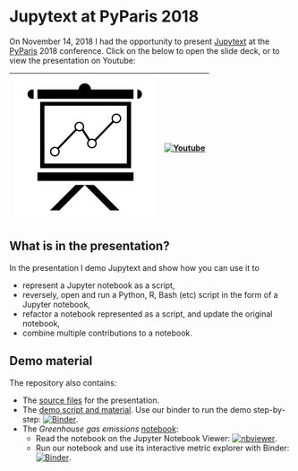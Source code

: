 # Jupytext at PyParis 2018

On November 14, 2018 I had the opportunity to present  [Jupytext](https://github.com/mwouts/jupytext/blob/master/README.md) at the [PyParis](http://pyparis.org/) 2018 conference.
Click on the below to open the slide deck, or to view the presentation on Youtube:

| [![Slide deck](img/presentation.png)](https://mwouts.github.io/jupytext_pyparis_2018/slides/Jupytext.html) | [![Youtube ](https://img.youtube.com/vi/y-VEZenk824/0.jpg)](https://www.youtube.com/watch?v=y-VEZenk824) |
| --- | --- |

## What is in the presentation?

In the presentation I demo Jupytext and show how you can use it to
- represent a Jupyter notebook as a script,
- reversely, open and run a Python, R, Bash (etc) script in the form of a Jupyter notebook,
- refactor a notebook represented as a script, and update the original notebook,
- combine multiple contributions to a notebook.

## Demo material

The repository also contains:
- The [source files](https://github.com/mwouts/jupytext_pyparis_2018/tree/master/slides) for the presentation.
- The [demo script and material](https://github.com/mwouts/jupytext_pyparis_2018/tree/master/demo). Use our binder to run the demo step-by-step:
[![Binder](https://mybinder.org/badge_logo.svg)](https://mybinder.org/v2/gh/mwouts/jupytext_pyparis_2018/master?filepath=demo).
- The _Greenhouse gas emissions_ [notebook](https://github.com/mwouts/jupytext_pyparis_2018/tree/master/notebook):
  - Read the notebook on the Jupyter Notebook Viewer: [![nbviewer](https://img.shields.io/badge/view%20on-nbviewer-orange.svg)](https://nbviewer.jupyter.org/github/mwouts/jupytext_pyparis_2018/blob/master/notebook/Greenhouse_gas_emissions.ipynb).
  - Run our notebook and use its interactive metric explorer with Binder:
[![Binder](https://mybinder.org/badge_logo.svg)](https://mybinder.org/v2/gh/mwouts/jupytext_pyparis_2018/master?filepath=notebook/Greenhouse_gas_emissions.ipynb).
